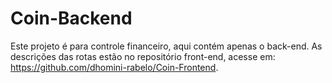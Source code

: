 <h1>Coin-Backend</h1>
<p>
    Este projeto é para controle financeiro, aqui contém apenas o back-end. As descrições das rotas estão no repositório front-end, acesse em: <a href="https://github.com/dhomini-rabelo/Coin-Frontend">https://github.com/dhomini-rabelo/Coin-Frontend</a>.
</p>
<br>